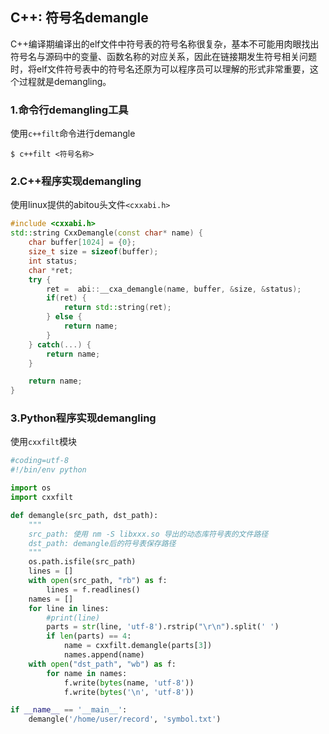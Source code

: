 ## C++: 符号名demangle

C++编译期编译出的elf文件中符号表的符号名称很复杂，基本不可能用肉眼找出符号名与源码中的变量、函数名称的对应关系，因此在链接期发生符号相关问题时，将elf文件符号表中的符号名还原为可以程序员可以理解的形式非常重要，这个过程就是demangling。

### 1.命令行demangling工具

使用`c++filt`命令进行demangle

```shell
$ c++filt <符号名称>
```

### 2.C++程序实现demangling

使用linux提供的abitou头文件`<cxxabi.h>`

```cpp
#include <cxxabi.h>
std::string CxxDemangle(const char* name) {  
    char buffer[1024] = {0};  
    size_t size = sizeof(buffer);  
    int status;  
    char *ret;
    try {
        ret =  abi::__cxa_demangle(name, buffer, &size, &status);
        if(ret) {  
            return std::string(ret);
        } else {  
            return name;
        }  
    } catch(...) {
        return name;
    }

    return name;
}
```

### 3.Python程序实现demangling

使用`cxxfilt`模块

```python
#coding=utf-8
#!/bin/env python

import os
import cxxfilt

def demangle(src_path, dst_path):
    """
    src_path: 使用 nm -S libxxx.so 导出的动态库符号表的文件路径
    dst_path: demangle后的符号表保存路径
    """
    os.path.isfile(src_path)
    lines = []
    with open(src_path, "rb") as f:
        lines = f.readlines()
    names = []
    for line in lines:
        #print(line)
        parts = str(line, 'utf-8').rstrip("\r\n").split(' ')
        if len(parts) == 4:
            name = cxxfilt.demangle(parts[3])
            names.append(name)
    with open("dst_path", "wb") as f:
        for name in names:
            f.write(bytes(name, 'utf-8'))
            f.write(bytes('\n', 'utf-8'))

if __name__ == '__main__':
    demangle('/home/user/record', 'symbol.txt')
```




